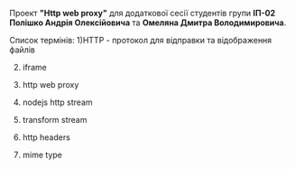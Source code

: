 Проект **"Http web proxy"** для додаткової сесії студентів групи **ІП-02 Полішко Андрія Олексійовича** та **Омеляна Дмитра Володимировича**.

Список термінів: 
1)HTTP - протокол для відправки та відображення файлів

2) iframe

3) http web proxy

4) nodejs http stream

5) transform stream

6) http headers

7) mime type 
